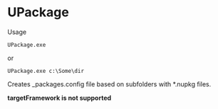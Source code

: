 UPackage
====================

Usage

```UPackage.exe ```

or

```UPackage.exe c:\Some\dir```

Creates _packages.config file based on subfolders with *.nupkg files.

**targetFramework is not supported**
